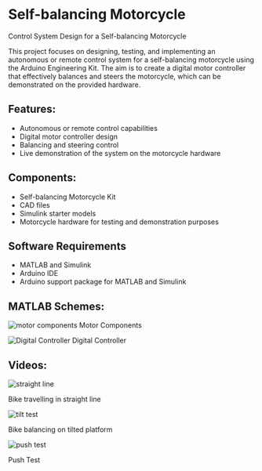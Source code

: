# Self-balancing Motorcycle
 Control System Design for a Self-balancing Motorcycle

This project focuses on designing, testing, and implementing an autonomous or remote control system for a self-balancing motorcycle using the Arduino Engineering Kit. The aim is to create a digital motor controller that effectively balances and steers the motorcycle, which can be demonstrated on the provided hardware.

## Features:
- Autonomous or remote control capabilities
- Digital motor controller design
- Balancing and steering control
- Live demonstration of the system on the motorcycle hardware

## Components:
- Self-balancing Motorcycle Kit
- CAD files
- Simulink starter models
- Motorcycle hardware for testing and demonstration purposes

## Software Requirements
- MATLAB and Simulink
- Arduino IDE
- Arduino support package for MATLAB and Simulink

## MATLAB Schemes:

![motor components](https://user-images.githubusercontent.com/39654202/234714319-6cb79932-7e40-48d4-ba01-3572c7e7450a.jpg)
Motor Components

![Digital Controller](https://user-images.githubusercontent.com/39654202/234714342-b640c5d9-35b7-44da-b989-026fc56273ee.jpg)
Digital Controller

## Videos:

![straight line](https://user-images.githubusercontent.com/39654202/234718758-80c526ac-1e8c-4aeb-84d8-73a683418ffa.gif)

Bike travelling in straight line

![tilt test](https://user-images.githubusercontent.com/39654202/234719108-fd4b4d5a-34b6-451f-a3e5-1afe4bcaff18.gif)

Bike balancing on tilted platform

![push test](https://user-images.githubusercontent.com/39654202/234717441-b929a888-e681-40c3-bcae-767d4b81f762.gif)

Push Test


